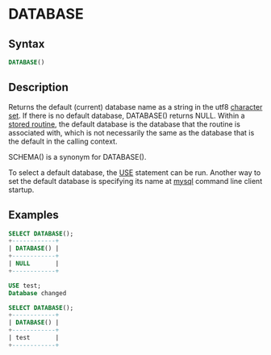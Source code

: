 # DATABASE

## Syntax

```sql
DATABASE()
```

## Description

Returns the default (current) database name as a string in the utf8 [character set](/kb/en/data-types-character-sets-and-collations/). If there is no default database, DATABASE() returns NULL. Within a [stored routine](/programming-customizing-mariadb/stored-routines/), the default database is the database that the routine is associated with, which is not necessarily the same as the database that is the default in the calling context.

SCHEMA() is a synonym for DATABASE().

To select a default database, the [USE](/sql-statements-structure/sql-statements/administrative-sql-statements/use/) statement can be run. Another way to set the default database is specifying its name at [mysql](/clients-utilities/mysql-client/mysql-command-line-client/) command line client startup.

## Examples

```sql
SELECT DATABASE();
+------------+
| DATABASE() |
+------------+
| NULL       |
+------------+

USE test;
Database changed

SELECT DATABASE();
+------------+
| DATABASE() |
+------------+
| test       |
+------------+
```
